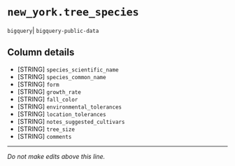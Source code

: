 # `new_york.tree_species`
`bigquery`| `bigquery-public-data`

## Column details
* [STRING]    `species_scientific_name`
* [STRING]    `species_common_name`
* [STRING]    `form`
* [STRING]    `growth_rate`
* [STRING]    `fall_color`
* [STRING]    `environmental_tolerances`
* [STRING]    `location_tolerances`
* [STRING]    `notes_suggested_cultivars`
* [STRING]    `tree_size`
* [STRING]    `comments`

-------------------------------------------------------------------------------
*Do not make edits above this line.*
